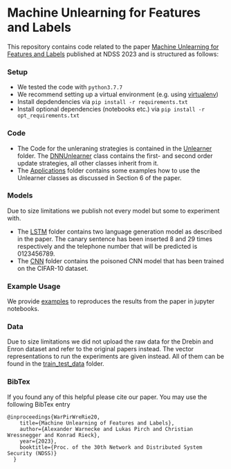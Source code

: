 # Machine Unlearning for Features and Labels

This repository contains code related to the paper [Machine Unlearning for Features and Labels](https://arxiv.org/pdf/2108.11577.pdf) published at NDSS 2023 and is structured as follows:

### Setup

* We tested the code with `python3.7.7`
* We recommend setting up a virtual environment (e.g. using [virtualenv](https://virtualenv.pypa.io/en/latest/user_guide.html))
* Install depdendencies via `pip install -r requirements.txt`
* Install optional dependencies (notebooks etc.) via `pip install -r opt_requirements.txt`

### Code

* The Code for the unleraning strategies is contained in the [Unlearner](Unlearner) folder. The [DNNUnlearner](Unlearner/DNNUnlearner.py) class contains the first- and second order update strategies, all other classes
inherit from it.
* The [Applications](Applications) folder contains some examples how to use the Unlearner classes as discussed in Section 6 of the paper.

### Models

Due to size limitations we publish not every model but some to experiment with.

* The [LSTM](models/LSTM) folder contains two language generation model as described in the paper. The canary sentence has been inserted 8 and 29 times respectively and the telephone number that will be predicted is 0123456789.
* The [CNN](models/CNN) folder contains the poisoned CNN model that has been trained on the CIFAR-10 dataset.

### Example Usage

We provide [examples](example_notebooks) to reproduces the results from the paper in jupyter notebooks.

### Data

Due to size limitations we did not upload the raw data for the Drebin and Enron dataset and refer to the original papers instead. The vector representations to run the experiments are given instead. All of them can be found in the [train_test_data](train_test_data) folder.

### BibTex

If you found any of this helpful please cite our paper. You may use the following BibTex entry

```
@inproceedings{WarPirWreRie20,
    title={Machine Unlearning of Features and Labels},
    author={Alexander Warnecke and Lukas Pirch and Christian Wressnegger and Konrad Rieck},
    year={2023},
    booktitle={Proc. of the 30th Network and Distributed System Security (NDSS)}
  }
```
